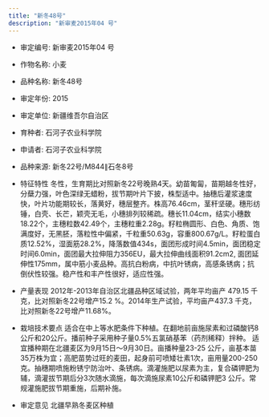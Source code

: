 ```yaml
---
title: "新冬48号"
description: "新审麦2015年04 号"
---
```

* 审定编号:  新审麦2015年04 号

*  作物名称:  小麦

*  品种名称:  新冬48号

*  审定年份:  2015

*  审定单位:  新疆维吾尔自治区

* 育种者:  石河子农业科学院

*  申请者:  石河子农业科学院

*  品种来源:  新冬22号/M844∥石冬8号

*  特征特性
冬性，生育期比对照新冬22号晚熟4天。幼苗匍匐，苗期越冬性好，分蘖力强，叶色深绿无蜡粉，拔节期叶片下披，株型适中。抽穗后灌浆速度快，叶片功能期较长，落黄好，穗层整齐。株高76.46cm，茎秆坚硬。穗形纺锤，白壳、长芒，颖壳无毛，小穗排列较稀疏。穗长11.04cm，结实小穗数18.22个，主穗粒数42.49个，主穗粒重2.28g。籽粒椭圆形、白色、角质、饱满度好，无黑胚，落粒性中偏紧，千粒重50.63g，容重800.67g/L。籽粒蛋白质12.52%，湿面筋28.2%，降落数值434s，面团形成时间4.5min，面团稳定时间6.0min，面团最大拉伸阻力356EU，最大拉伸曲线面积91.2cm2, 面团延伸性175mm，属中筋小麦品种。高抗白粉病，中抗叶锈病，高感条锈病；抗倒伏性较强。稳产性和丰产性很好，适应性强。

*  产量表现
2012年-2013年自治区北疆品种区域试验，两年平均亩产 479.15 千克，比对照新冬22号增产15.2 %。2014年生产试验，平均亩产437.3 千克，比对照新冬22号增产11.68%。

*  栽培技术要点
适合在中上等水肥条件下种植。在翻地前亩施尿素和过磷酸钙8公斤和20公斤。播前种子采用种子量0.5%五氯硝基苯（药剂稀释）拌种。 适宜播种期在北疆麦区为9月15日～9月30日。亩播种量23-25 公斤，亩基本苗35万株为宜；高肥苗势过旺的麦田，起身前可喷矮壮素1次，亩用量200-250克。抽穗期喷施粉锈宁防治叶、条锈病。滴灌施肥以尿素为主，复合磷钾肥为辅，滴灌拔节期后分3次随水滴施，每次滴施尿素10公斤和磷钾肥3 公斤。常规灌施肥拔节期重施，后期补施。

*  审定意见
北疆早熟冬麦区种植
